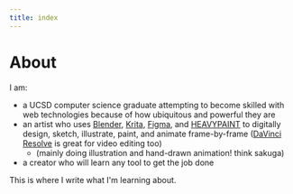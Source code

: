 ```yaml
---
title: index
---
```

# About
I am:
* a UCSD computer science graduate attempting to become skilled with web technologies because of how ubiquitous and powerful they are
* an artist who uses [Blender](https://www.blender.org), [Krita](https://krita.org/en/), [Figma](https://www.figma.com), and [HEAVYPAINT](https://heavypaint.com) to digitally design, sketch, illustrate, paint, and animate frame-by-frame ([DaVinci Resolve](https://www.blackmagicdesign.com/products/davinciresolve/) is great for video editing too)
	* (mainly doing illustration and hand-drawn animation! think sakuga)
* a creator who will learn any tool to get the job done

This is where I write what I'm learning about.